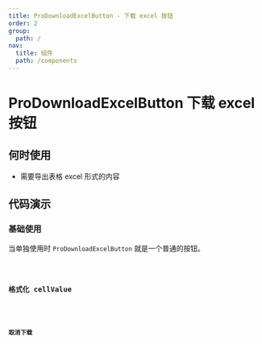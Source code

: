 ```yaml
---
title: ProDownloadExcelButton - 下载 excel 按钮
order: 2
group:
  path: /
nav:
  title: 组件
  path: /components
---
```


# ProDownloadExcelButton 下载 excel 按钮

## 何时使用

- 需要导出表格 excel 形式的内容

## 代码演示

### 基础使用

当单独使用时 `ProDownloadExcelButton` 就是一个普通的按钮。

<code src="./demos/basic.tsx" background="#f0f2f5" />

### 格式化 cellValue

<code src="./demos/format-cell-value.tsx" background="#f0f2f5" />

### 取消下载

<code src="./demos/cancel.tsx" background="#f0f2f5" />
